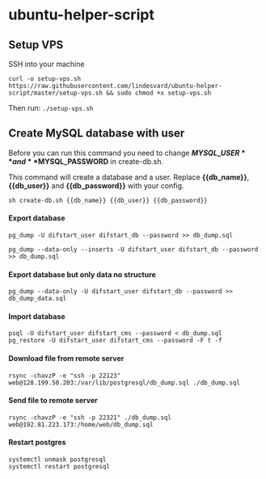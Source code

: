 # ubuntu-helper-script

## Setup VPS

SSH into your machine

`curl -o setup-vps.sh https://raw.githubusercontent.com/lindesvard/ubuntu-helper-script/master/setup-vps.sh && sudo chmod +x setup-vps.sh`

Then run: `./setup-vps.sh`

## Create MySQL database with user

Before you can run this command you need to change **$MYSQL\_USER** and **$MYSQL\_PASSWORD** in create-db.sh.

This command will create a database and a user. Replace **{{db\_name}}**, **{{db\_user}}** and **{{db\_password}}** with your config.

`sh create-db.sh {{db_name}} {{db_user}} {{db_password}}`

#### Export database
`pg_dump -U difstart_user difstart_db --password >> db_dump.sql`

`pg_dump --data-only --inserts -U difstart_user difstart_db --password >> db_dump.sql`

#### Export database but only data no structure
`pg_dump --data-only -U difstart_user difstart_db --password >> db_dump_data.sql`

#### Import database
```
psql -U difstart_user difstart_cms --password < db_dump.sql
pg_restore -U difstart_user difstart_cms --password -F t -f 
```

#### Download file from remote server
`rsync -chavzP -e "ssh -p 22123" web@128.199.50.203:/var/lib/postgresql/db_dump.sql ./db_dump.sql`

#### Send file to remote server
`rsync -chavzP -e "ssh -p 22321" ./db_dump.sql web@192.81.223.173:/home/web/db_dump.sql`

#### Restart postgres
```
systemctl unmask postgresql
systemctl restart postgresql
```

